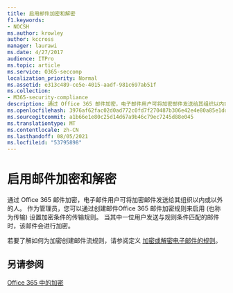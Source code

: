 ```yaml
---
title: 启用邮件加密和解密
f1.keywords:
- NOCSH
ms.author: krowley
author: kccross
manager: laurawi
ms.date: 4/27/2017
audience: ITPro
ms.topic: article
ms.service: O365-seccomp
localization_priority: Normal
ms.assetid: e313c489-ce5e-4015-aadf-981c697ab51f
ms.collection:
- M365-security-compliance
description: 通过 Office 365 邮件加密，电子邮件用户可将加密邮件发送给其组织以内或以外的人。 作为管理员，您可以通过创建邮件Office 365 邮件加密规则来启用 (也称为传输) 设置加密条件的传输规则。
ms.openlocfilehash: 3976af62fac02d0ad772c0fd7f270487b306e42e4e80a85e1ddaa55f48ef5ab4
ms.sourcegitcommit: a1b66e1e80c25d14d67a9b46c79ec7245d88e045
ms.translationtype: MT
ms.contentlocale: zh-CN
ms.lasthandoff: 08/05/2021
ms.locfileid: "53795898"
---
```

# <a name="enable-message-encryption-and-decryption"></a>启用邮件加密和解密

通过 Office 365 邮件加密，电子邮件用户可将加密邮件发送给其组织以内或以外的人。 作为管理员，您可以通过创建邮件Office 365 邮件加密规则来启用 (也称为传输) 设置加密条件的传输规则。 当其中一位用户发送与规则条件匹配的邮件时，该邮件会进行加密。
  
若要了解如何为加密创建邮件流规则，请参阅定义 [加密或解密电子邮件的规则](./define-mail-flow-rules-to-encrypt-email.md)。
  
## <a name="see-also"></a>另请参阅

[Office 365 中的加密](./encryption.md)
